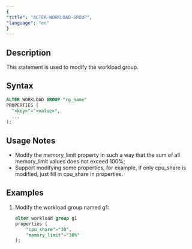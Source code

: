 ```yaml
---
{
"title": "ALTER-WORKLOAD-GROUP",
"language": "en"
}
---
```


<!--
Licensed to the Apache Software Foundation (ASF) under one
or more contributor license agreements. See the NOTICE file
distributed with this work for additional information
regarding copyright ownership. The ASF licenses this file
to you under the Apache License, Version 2.0 (the
"License"); you may not use this file except in compliance
with the License. You may obtain a copy of the License at

  http://www.apache.org/licenses/LICENSE-2.0

Unless required by applicable law or agreed to in writing,
software distributed under the License is distributed on an
"AS IS" BASIS, WITHOUT WARRANTIES OR CONDITIONS OF ANY
KIND, either express or implied. See the License for the
specific language governing permissions and limitations
under the License.
-->

## Description

This statement is used to modify the workload group.

## Syntax

```sql
ALTER WORKLOAD GROUP "rg_name"
PROPERTIES (
  "<key>"="<value>", 
  ...
);
```

## Usage Notes

- Modify the memory_limit property in such a way that the sum of all memory_limit values does not exceed 100%;
- Support modifying some properties, for example, if only cpu_share is modified, just fill in cpu_share in properties.

## Examples

1. Modify the workload group named g1:

    ```sql
    alter workload group g1
    properties (
        "cpu_share"="30",
        "memory_limit"="30%"
    );
    ```